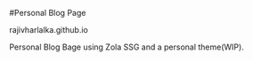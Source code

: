 #Personal Blog Page

rajivharlalka.github.io

Personal Blog Bage using Zola SSG and a personal theme(WIP).